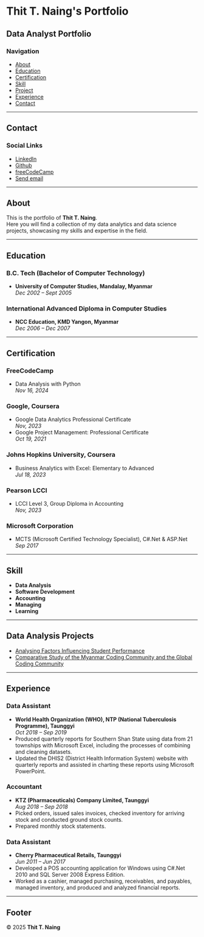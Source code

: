 # Thit T. Naing's Portfolio

## Data Analyst Portfolio

### Navigation
- [About](#about)
- [Education](#education)
- [Certification](#certification)
- [Skill](#skill)
- [Project](#project)
- [Experience](#experience)
- [Contact](#contact)

---

## Contact

### Social Links
- [LinkedIn](https://www.linkedin.com/school/free-code-camp/)
- [Github](https://github.com/T-Naing/portfolio/tree/main)
- [freeCodeCamp](https://www.freecodecamp.org/Naing)
- [Send email](mailto:thitnaing86@gmail.com)

---

## About
This is the portfolio of **Thit T. Naing**.  
Here you will find a collection of my data analytics and data science projects, showcasing my skills and expertise in the field.

---

## Education
### **B.C. Tech (Bachelor of Computer Technology)**
- **University of Computer Studies, Mandalay, Myanmar**  
  _Dec 2002 – Sept 2005_

### **International Advanced Diploma in Computer Studies**
- **NCC Education, KMD Yangon, Myanmar**  
  _Dec 2006 – Dec 2007_

---

## Certification
### **FreeCodeCamp**
- Data Analysis with Python  
  _Nov 16, 2024_

### **Google, Coursera**
- Google Data Analytics Professional Certificate  
  _Nov, 2023_
- Google Project Management: Professional Certificate  
  _Oct 19, 2021_

### **Johns Hopkins University, Coursera**
- Business Analytics with Excel: Elementary to Advanced  
  _Jul 18, 2023_

### **Pearson LCCI**
- LCCI Level 3, Group Diploma in Accounting  
  _Nov, 2023_

### **Microsoft Corporation**
- MCTS (Microsoft Certified Technology Specialist), C#.Net & ASP.Net  
  _Sep 2017_

---

## Skill
- **Data Analysis**  
- **Software Development**  
- **Accounting**  
- **Managing**  
- **Learning**

---

## Data Analysis Projects
- [Analysing Factors Influencing Student Performance](https://medium.com/@thitnaing86/exploratory-data-analysis-eda-analyzing-factors-influencing-student-performance-7ff7a576b463)
- [Comparative Study of the Myanmar Coding Community and the Global Coding Community](https://medium.com/@thitnaing86/a-comparative-study-of-the-myanmar-coding-community-and-the-global-coding-community-412af7a5bc2e)

---

## Experience
### **Data Assistant**
- **World Health Organization (WHO), NTP (National Tuberculosis Programme), Taunggyi**  
  _Oct 2018 – Sep 2019_
- Produced quarterly reports for Southern Shan State using data from 21 townships with Microsoft Excel, including the processes of combining and cleaning datasets.
- Updated the DHIS2 (District Health Information System) website with quarterly reports and assisted in charting these reports using Microsoft PowerPoint.

### **Accountant**
- **KTZ (Pharmaceuticals) Company Limited, Taunggyi**  
  _Aug 2018 – Sep 2018_
- Picked orders, issued sales invoices, checked inventory for arriving stock and conducted ground stock counts.
- Prepared monthly stock statements.

### **Data Assistant**
- **Cherry Pharmaceutical Retails, Taunggyi**  
  _Jun 2011 – Jun 2017_
- Developed a POS accounting application for Windows using C#.Net 2010 and SQL Server 2008 Express Edition.
- Worked as a cashier, managed purchasing, receivables, and payables, managed inventory, and produced and analyzed financial reports.

---

## Footer
© 2025 **Thit T. Naing**